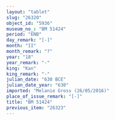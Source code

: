 ```yaml
---
layout: "tablet"
slug: "26320"
object_id: "5936"
museum_no_: "BM 51424"
period: "ENB"
day_remark: "[-]"
month: "II"
month_remark: "?"
year: "18"
year_remark: "-"
king: "Kan"
king_remark: "-"
julian_date: "630 BCE"
julian_date_year: "630"
imported: "Melanie Gross (26/05/2016)"
place_of_issue_remark: "[-]"
title: "BM 51424"
previous_item: "26323"
---
```


